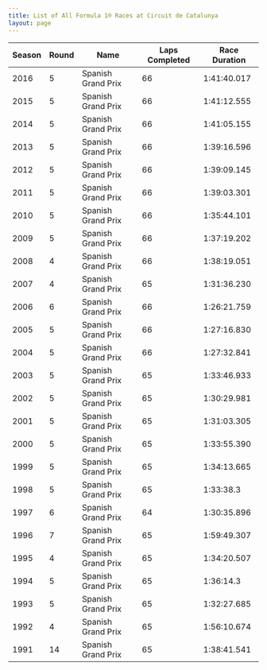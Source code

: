 ```yaml
---
title: List of All Formula 1® Races at Circuit de Catalunya
layout: page
---
```



| Season | Round | Name | Laps Completed | Race Duration |
|--|--|--|--|--|
| 2016 | 5 | Spanish Grand Prix | 66 | 1:41:40.017 |
| 2015 | 5 | Spanish Grand Prix | 66 | 1:41:12.555 |
| 2014 | 5 | Spanish Grand Prix | 66 | 1:41:05.155 |
| 2013 | 5 | Spanish Grand Prix | 66 | 1:39:16.596 |
| 2012 | 5 | Spanish Grand Prix | 66 | 1:39:09.145 |
| 2011 | 5 | Spanish Grand Prix | 66 | 1:39:03.301 |
| 2010 | 5 | Spanish Grand Prix | 66 | 1:35:44.101 |
| 2009 | 5 | Spanish Grand Prix | 66 | 1:37:19.202 |
| 2008 | 4 | Spanish Grand Prix | 66 | 1:38:19.051 |
| 2007 | 4 | Spanish Grand Prix | 65 | 1:31:36.230 |
| 2006 | 6 | Spanish Grand Prix | 66 | 1:26:21.759 |
| 2005 | 5 | Spanish Grand Prix | 66 | 1:27:16.830 |
| 2004 | 5 | Spanish Grand Prix | 66 | 1:27:32.841 |
| 2003 | 5 | Spanish Grand Prix | 65 | 1:33:46.933 |
| 2002 | 5 | Spanish Grand Prix | 65 | 1:30:29.981 |
| 2001 | 5 | Spanish Grand Prix | 65 | 1:31:03.305 |
| 2000 | 5 | Spanish Grand Prix | 65 | 1:33:55.390 |
| 1999 | 5 | Spanish Grand Prix | 65 | 1:34:13.665 |
| 1998 | 5 | Spanish Grand Prix | 65 | 1:33:38.3 |
| 1997 | 6 | Spanish Grand Prix | 64 | 1:30:35.896 |
| 1996 | 7 | Spanish Grand Prix | 65 | 1:59:49.307 |
| 1995 | 4 | Spanish Grand Prix | 65 | 1:34:20.507 |
| 1994 | 5 | Spanish Grand Prix | 65 | 1:36:14.3 |
| 1993 | 5 | Spanish Grand Prix | 65 | 1:32:27.685 |
| 1992 | 4 | Spanish Grand Prix | 65 | 1:56:10.674 |
| 1991 | 14 | Spanish Grand Prix | 65 | 1:38:41.541 |


